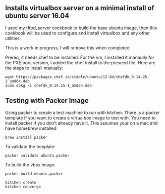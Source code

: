 ## Installs virtualbox server on a minimal install of ubuntu server 16.04

I used my tftpd_server cookbook to build the base ubuntu image, then this cookbook will be used to
configure and install virtualbox and any other utilities

This is a work in progress, I will remove this when completed

Prereq, it needs chef to be installed. For the vm, I installed it manaully for the PXE boot version, I added the chef install to the preseed file. Here are the steps to install manually:

```
wget https://packages.chef.io/stable/ubuntu/12.04/chefdk_0.14.25-1_amd64.deb
sudo dpkg -i chefdk_0.14.25-1_amd64.deb
```

## Testing with Packer Image

Using packer to create a test machine to run with kitchen. There is a packer template if you want to create a virtualbox image to test with. You need to install packer if you don't already have it. This assumes your on a mac and have homebrew installed:

```
brew install packer
```

To validate the template:

```
packer validate ubuntu.packer
```

To build the vbox image:

```
packer build ubuntu.packer
```

```
kitchen create
kitchen converge
```
